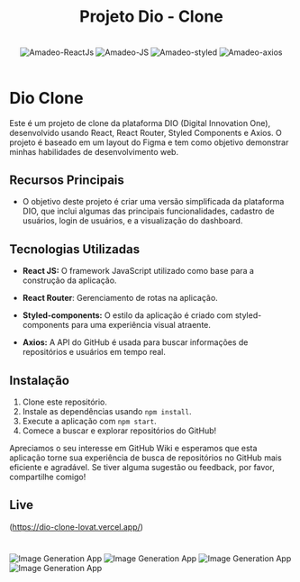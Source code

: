 ##

<h1 align="center">Projeto Dio - Clone</h1>

</br>

<div style="display: inline_block" align="center">
     <img align="center" alt="Amadeo-ReactJs" src="https://img.shields.io/badge/React-20232A?style=for-the-badge&logo=react&logoColor=61DAFB">
     <img align="center" alt="Amadeo-JS" src="https://img.shields.io/badge/TypeScript-323330?style=for-the-badge&logo=typescript&logoColor">
     <img align="center" alt="Amadeo-styled" src="https://img.shields.io/badge/styled-components-1572B6?style=for-the-badge&logo=styled-components&logoColor=white">
     <img align="center" alt="Amadeo-axios" src="https://img.shields.io/badge/axios-20232A?style=for-the-badge&logo=axios&logoColor">
  </div>
  </br>

# Dio Clone

Este é um projeto de clone da plataforma DIO (Digital Innovation One), desenvolvido usando React, React Router, Styled Components e Axios. O projeto é baseado em um layout do Figma e tem como objetivo demonstrar minhas habilidades de desenvolvimento web.

## Recursos Principais

- O objetivo deste projeto é criar uma versão simplificada da plataforma DIO, que inclui algumas das principais funcionalidades, cadastro de usuários, login de usuários, e a visualização do dashboard.

## Tecnologias Utilizadas

- **React JS:** O framework JavaScript utilizado como base para a construção da aplicação.

- **React Router**: Gerenciamento de rotas na aplicação.

- **Styled-components:** O estilo da aplicação é criado com styled-components para uma experiência visual atraente.

- **Axios:** A API do GitHub é usada para buscar informações de repositórios e usuários em tempo real.

## Instalação

1. Clone este repositório.
2. Instale as dependências usando `npm install`.
3. Execute a aplicação com `npm start`.
4. Comece a buscar e explorar repositórios do GitHub!

Apreciamos o seu interesse em GitHub Wiki e esperamos que esta aplicação torne sua experiência de busca de repositórios no GitHub mais eficiente e agradável. Se tiver alguma sugestão ou feedback, por favor, compartilhe comigo!

## Live

(https://dio-clone-lovat.vercel.app/)

#

![Image Generation App](https://github.com/Amadeo-Frontend/images_sites/blob/main/Dio-clone-1.png)
![Image Generation App](https://github.com/Amadeo-Frontend/images_sites/blob/main/Dio-clone-2.png)
![Image Generation App](https://github.com/Amadeo-Frontend/images_sites/blob/main/Dio-clone-3.png)
![Image Generation App](https://github.com/Amadeo-Frontend/images_sites/blob/main/Dio-clone-4.png)
